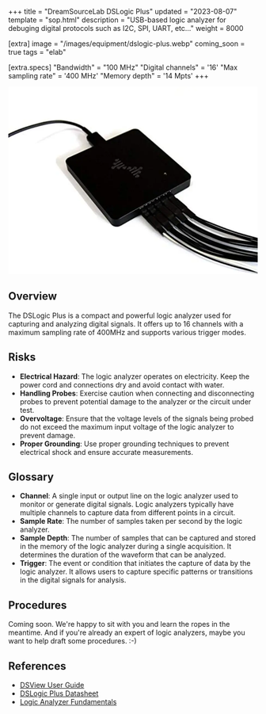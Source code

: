 +++
title = "DreamSourceLab DSLogic Plus"
updated = "2023-08-07"
template = "sop.html"
description = "USB-based logic analyzer for debuging digital protocols such as I2C, SPI, UART, etc..."
weight = 8000

[extra]
image = "/images/equipment/dslogic-plus.webp"
coming_soon = true
tags = "elab"

[extra.specs]
"Bandwidth" = "100 MHz"
"Digital channels" = '16'
"Max sampling rate" = '400 MHz'
"Memory depth" = '14 Mpts'
+++

![](/images/equipment/dslogic-plus.webp)

## Overview

The DSLogic Plus is a compact and powerful logic analyzer used for capturing and analyzing digital signals. It offers up to 16 channels with a maximum sampling rate of 400MHz and supports various trigger modes. 

## Risks

- **Electrical Hazard**: The logic analyzer operates on electricity. Keep the power cord and connections dry and avoid contact with water.
- **Handling Probes**: Exercise caution when connecting and disconnecting probes to prevent potential damage to the analyzer or the circuit under test.
- **Overvoltage**: Ensure that the voltage levels of the signals being probed do not exceed the maximum input voltage of the logic analyzer to prevent damage.
- **Proper Grounding**: Use proper grounding techniques to prevent electrical shock and ensure accurate measurements.


## Glossary

- **Channel**: A single input or output line on the logic analyzer used to monitor or generate digital signals. Logic analyzers typically have multiple channels to capture data from different points in a circuit.
- **Sample Rate**: The number of samples taken per second by the logic analyzer.
- **Sample Depth**: The number of samples that can be captured and stored in the memory of the logic analyzer during a single acquisition. It determines the duration of the waveform that can be analyzed.
- **Trigger**: The event or condition that initiates the capture of data by the logic analyzer. It allows users to capture specific patterns or transitions in the digital signals for analysis.


## Procedures

Coming soon. We're happy to sit with you and learn the ropes in the meantime. And if you're already an expert of logic analyzers, maybe you want to help draft some procedures. :-)

## References

- [DSView User Guide](https://www.dreamsourcelab.com/doc/DSView_User_Guide.pdf)
- [DSLogic Plus Datasheet](https://www.dreamsourcelab.com/doc/DSLogic_Plus_Datasheet.pdf)
- [Logic Analyzer Fundamentals](https://engineering.case.edu/lab/circuitslab/sites/engineering.case.edu.lab.circuitslab/files/docs/Logic_Analyzer_Fundamentals_-_Tektronix.pdf)
